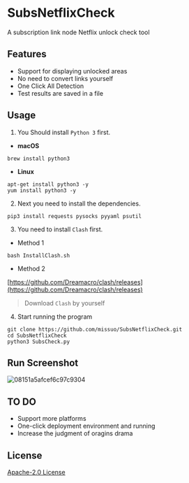 # SubsNetflixCheck
A subscription link node Netflix unlock check tool

## Features
- Support for displaying unlocked areas
- No need to convert links yourself
- One Click All Detection
- Test results are saved in a file

## Usage
1. You Should install `Python 3` first. 
- **macOS**
~~~shell
brew install python3
~~~
- **Linux**
~~~shell
apt-get install python3 -y
yum install python3 -y
~~~
2. Next you need to install the dependencies.
~~~shell
pip3 install requests pysocks pyyaml psutil
~~~
3. You need to install `Clash` first.
- Method 1
~~~shell
bash InstallClash.sh
~~~
- Method 2 

 [https://github.com/Dreamacro/clash/releases](https://github.com/Dreamacro/clash/releases) 

> Download `Clash` by yourself 

4. Start running the program
~~~shell
git clone https://github.com/missuo/SubsNetflixCheck.git
cd SubsNetflixCheck
python3 SubsCheck.py
~~~

## Run Screenshot
![08151a5afcef6c97c9304](https://telegraph.eowo.us/file/08151a5afcef6c97c9304.png)

## TO DO
- Support more platforms
- One-click deployment environment and running
- Increase the judgment of oragins drama

## License
[Apache-2.0 License](https://github.com/missuo/SubsNetflixCheck/blob/main/LICENSE)
